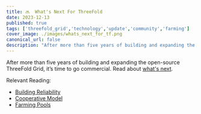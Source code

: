 ```yaml
---
title: 🔜  What's Next For ThreeFold
date: 2023-12-13
published: true
tags: ['threefold_grid','technology','update','community','farming']
cover_image: ./images/whats_next_for_tf.png
canonical_url: false
description: "After more than five years of building and expanding the open-source ThreeFold Grid, it’s time to go commercial."
---
```


After more than five years of building and expanding the open-source ThreeFold Grid, it’s time to go commercial. Read about [what's next](https://threefold.io/next/).

Relevant Reading:

- [Building Reliability](https://www.threefold.io/blog/reliability/)
- [Cooperative Model](https://www.threefold.io/blog/threefold-cooperative/)
- [Farming Pools](https://www.threefold.io/blog/farming-pools/)